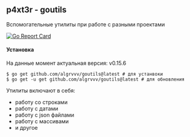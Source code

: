 ## p4xt3r - goutils

Вспомогательные утилиты при работе с разными проектами

[![Go Report Card](https://goreportcard.com/badge/github.com/algrvvv/goutils)](https://goreportcard.com/report/github.com/algrvvv/goutils)

#### Установка

На данные момент актуальная версия: v0.15.6

```shell
$ go get github.com/algrvvv/goutils@latest # для устанвоки
$ go get -u get github.com/algrvvv/goutils@latest # для обновления
```


Утилиты включают в себя: 
- работу со строками
- работу с датами
- работу с json файлами
- работу с массивами
- и другое

